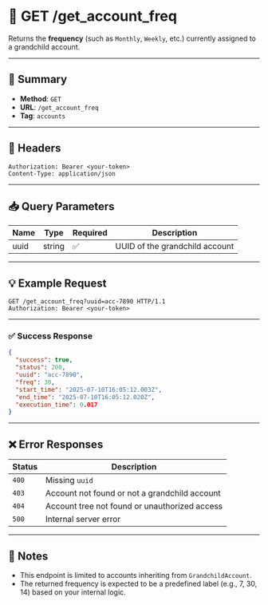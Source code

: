 # 🔁 GET /get_account_freq

Returns the **frequency** (such as `Monthly`, `Weekly`, etc.) currently assigned to a grandchild account.

---

## 📌 Summary

- **Method**: `GET`  
- **URL**: `/get_account_freq`  
- **Tag**: `accounts`

---

## 🔐 Headers

```
Authorization: Bearer <your-token>
Content-Type: application/json
```

---

## 📥 Query Parameters

| Name  | Type   | Required | Description                           |
|-------|--------|----------|---------------------------------------|
| uuid  | string | ✅       | UUID of the grandchild account        |

---

## 💡 Example Request

```http
GET /get_account_freq?uuid=acc-7890 HTTP/1.1
Authorization: Bearer <your-token>
```

---

### ✅ Success Response

```json
{
  "success": true,
  "status": 200,
  "uuid": "acc-7890",
  "freq": 30,
  "start_time": "2025-07-10T16:05:12.003Z",
  "end_time": "2025-07-10T16:05:12.020Z",
  "execution_time": 0.017
}
```

---

## ❌ Error Responses

| Status | Description                                                    |
|--------|----------------------------------------------------------------|
| `400`  | Missing `uuid`                                                 |
| `403`  | Account not found or not a grandchild account                  |
| `404`  | Account tree not found or unauthorized access                  |
| `500`  | Internal server error                                          |

---

## 🧠 Notes

- This endpoint is limited to accounts inheriting from `GrandchildAccount`.
- The returned frequency is expected to be a predefined label (e.g., 7, 30, 14) based on your internal logic.
